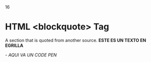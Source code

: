 <!--id-->
16
<!--id-->
<!--titulo-->
# HTML  \<blockquote\>  Tag
<!--titulo-->
<!--parrafo-->
A section that is quoted from another source. **ESTE ES UN TEXTO EN EGRILLA**
<!--parrafo-->
<!--codepen-->
*- AQUI VA UN CODE PEN*
<!--codepen-->